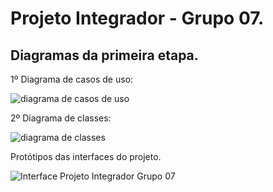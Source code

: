 # Projeto Integrador - Grupo 07.

## Diagramas da primeira etapa.

1º Diagrama de casos de uso:

![diagrama de casos de uso](https://github.com/carlosdavidantas/ADS-PI-G7/assets/94587505/166b394f-8ba2-48c6-b65e-2128ed5c720c)

2º Diagrama de classes:

![diagrama de classes](https://github.com/carlosdavidantas/ADS-PI-G7/assets/94587505/b70f596d-3591-40e3-8508-bb84d87ddf57)

Protótipos das interfaces do projeto.

![Interface Projeto Integrador Grupo 07](https://github.com/carlosdavidantas/ADS-PI-G7/assets/94587505/11f3a997-245a-4986-846d-277f97d1135a)
